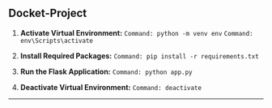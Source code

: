 ## Docket-Project 
1. **Activate Virtual Environment:**
		`Command: python -m venv env`
		`Command: env\Scripts\activate`
		
2. **Install Required Packages:**
	    `Command: pip install -r requirements.txt`

3. **Run the Flask Application:**
		`Command: python app.py`

4. **Deactivate Virtual Environment:**
		`Command: deactivate`
----
